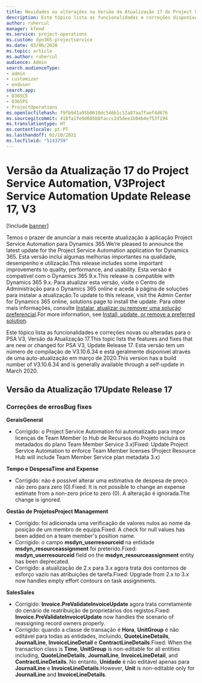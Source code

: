 ```yaml
---
title: Novidades ou alterações na Versão da Atualização 17 do Project Service Automation, V3
description: Este tópico lista as funcionalidades e correções disponíveis no Project Service Automation V3, Versão da Atualização 17, V3.
author: ruhercul
manager: kfend
ms.service: project-operations
ms.custom: dyn365-projectservice
ms.date: 03/06/2020
ms.topic: article
ms.author: ruhercul
audience: Admin
search.audienceType:
- admin
- customizer
- enduser
search.app:
- D365CE
- D365PS
- ProjectOperations
ms.openlocfilehash: f9fb941a95b0610dc546b1c12a87aa7faef4d676
ms.sourcegitcommit: 418fa1fe9d605b8faccc2d5dee1b04b4e753f194
ms.translationtype: HT
ms.contentlocale: pt-PT
ms.lasthandoff: 02/10/2021
ms.locfileid: "5143759"
---
```

# <a name="project-service-automation-update-release-17-v3"></a><span data-ttu-id="d0b18-103">Versão da Atualização 17 do Project Service Automation, V3</span><span class="sxs-lookup"><span data-stu-id="d0b18-103">Project Service Automation Update Release 17, V3</span></span>

[!include [banner](../includes/psa-now-project-operations.md)]

<span data-ttu-id="d0b18-104">Temos o prazer de anunciar a mais recente atualização à aplicação Project Service Automation para Dynamics 365.</span><span class="sxs-lookup"><span data-stu-id="d0b18-104">We’re pleased to announce the latest update for the Project Service Automation application for Dynamics 365.</span></span> <span data-ttu-id="d0b18-105">Esta versão inclui algumas melhorias importantes na qualidade, desempenho e utilização.</span><span class="sxs-lookup"><span data-stu-id="d0b18-105">This release includes some important improvements to quality, performance, and usability.</span></span>  <span data-ttu-id="d0b18-106">Esta versão é compatível com o Dynamics 365 9.x.</span><span class="sxs-lookup"><span data-stu-id="d0b18-106">This release is compatible with Dynamics 365 9.x.</span></span> <span data-ttu-id="d0b18-107">Para atualizar esta versão, visite o Centro de Administração para o Dynamics 365 online e aceda à página de soluções para instalar a atualização.</span><span class="sxs-lookup"><span data-stu-id="d0b18-107">To update to this release, visit the Admin Center for Dynamics 365 online, solutions page to install the update.</span></span> <span data-ttu-id="d0b18-108">Para obter mais informações, consulte [Instalar, atualizar ou remover uma solução preferencial](https://docs.microsoft.com/power-platform/admin/install-remove-preferred-solution).</span><span class="sxs-lookup"><span data-stu-id="d0b18-108">For more information, see [Install, update, or remove a preferred solution](https://docs.microsoft.com/power-platform/admin/install-remove-preferred-solution).</span></span>

<span data-ttu-id="d0b18-109">Este tópico lista as funcionalidades e correções novas ou alteradas para o PSA V3, Versão da Atualização 17.</span><span class="sxs-lookup"><span data-stu-id="d0b18-109">This topic lists the features and fixes that are new or changed for PSA V3, Update Release 17.</span></span> <span data-ttu-id="d0b18-110">Esta versão tem um número de compilação de V3.10.6.34 e está geralmente disponível através de uma auto-atualização em março de 2020.</span><span class="sxs-lookup"><span data-stu-id="d0b18-110">This version has a build number of V3.10.6.34 and is generally available through a self-update in March 2020.</span></span>


## <a name="update-release-17"></a><span data-ttu-id="d0b18-111">Versão da Atualização 17</span><span class="sxs-lookup"><span data-stu-id="d0b18-111">Update Release 17</span></span>

### <a name="bug-fixes"></a><span data-ttu-id="d0b18-112">Correções de erros</span><span class="sxs-lookup"><span data-stu-id="d0b18-112">Bug fixes</span></span>

<span data-ttu-id="d0b18-113">**Gerais**</span><span class="sxs-lookup"><span data-stu-id="d0b18-113">**General**</span></span>

- <span data-ttu-id="d0b18-114">Corrigido: o Project Service Automation foi automatizado para impor licenças de Team Member (o Hub de Recursos do Projeto incluirá os metadados do plano Team Member Service 3.x)</span><span class="sxs-lookup"><span data-stu-id="d0b18-114">Fixed: Update Project Service Automation to enforce Team Member licenses (Project Resource Hub will include Team Member Service plan metadata 3.x)</span></span>
 
<span data-ttu-id="d0b18-115">**Tempo e Despesa**</span><span class="sxs-lookup"><span data-stu-id="d0b18-115">**Time and Expense**</span></span>

- <span data-ttu-id="d0b18-116">Corrigido: não é possível alterar uma estimativa de despesa de preço não zero para zero (0).</span><span class="sxs-lookup"><span data-stu-id="d0b18-116">Fixed: It is not possible to change an expense estimate from a non-zero price to zero (0).</span></span> <span data-ttu-id="d0b18-117">A alteração é ignorada.</span><span class="sxs-lookup"><span data-stu-id="d0b18-117">The change is ignored.</span></span>

<span data-ttu-id="d0b18-118">**Gestão de Projetos**</span><span class="sxs-lookup"><span data-stu-id="d0b18-118">**Project Management**</span></span>

- <span data-ttu-id="d0b18-119">Corrigido: foi adicionada uma verificação de valores nulos ao nome da posição de um membro de equipa.</span><span class="sxs-lookup"><span data-stu-id="d0b18-119">Fixed: A check for null values has been added on a team member's position name.</span></span>
- <span data-ttu-id="d0b18-120">Corrigido: o campo **msdyn_userresourceid** na entidade **msdyn_resourceassignment** foi preterido.</span><span class="sxs-lookup"><span data-stu-id="d0b18-120">Fixed: **msdyn_userresourceid** field on the **msdyn_resourceassignment** entity has been deprecated.</span></span>
- <span data-ttu-id="d0b18-121">Corrigido: a atualização de 2.x para 3.x agora trata dos contornos de esforço vazio nas atribuições de tarefa.</span><span class="sxs-lookup"><span data-stu-id="d0b18-121">Fixed: Upgrade from 2.x to 3.x now handles empty effort contours on task assignments.</span></span>

<span data-ttu-id="d0b18-122">**Sales**</span><span class="sxs-lookup"><span data-stu-id="d0b18-122">**Sales**</span></span>

- <span data-ttu-id="d0b18-123">Corrigido: **Invoice.PreValidateInvoiceUpdate** agora trata corretamente do cenário de reatribuição de proprietários dos registos.</span><span class="sxs-lookup"><span data-stu-id="d0b18-123">Fixed: **Invoice.PreValidateInvoiceUpdate** now handles the scenario of reassigning record owners properly.</span></span>
- <span data-ttu-id="d0b18-124">Corrigido: quando a classe de transação é **Hora**, **UnitGroup** é não editável para todas as entidades, incluindo, **QuoteLineDetails**, **JournalLine**, **InvoiceLineDetail** e **ContractLineDetails**.</span><span class="sxs-lookup"><span data-stu-id="d0b18-124">Fixed: When the transaction class is **Time**, **UnitGroup** is non-editable for all entities including, **QuoteLineDetails**, **JournalLine**, **InvoiceLineDetail**, and **ContractLineDetails**.</span></span> <span data-ttu-id="d0b18-125">No entanto, **Unidade** é não editável apenas para **JournalLine** e **InvoiceLineDetails**.</span><span class="sxs-lookup"><span data-stu-id="d0b18-125">However, **Unit** is non-editable only for **JournalLine** and **InvoiceLineDetails**.</span></span>



